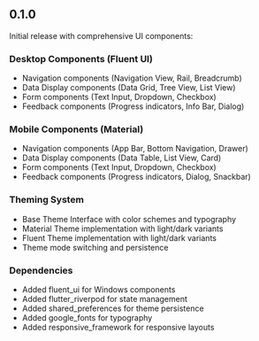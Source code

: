 ## 0.1.0

Initial release with comprehensive UI components:

### Desktop Components (Fluent UI)
- Navigation components (Navigation View, Rail, Breadcrumb)
- Data Display components (Data Grid, Tree View, List View)
- Form components (Text Input, Dropdown, Checkbox)
- Feedback components (Progress indicators, Info Bar, Dialog)

### Mobile Components (Material)
- Navigation components (App Bar, Bottom Navigation, Drawer)
- Data Display components (Data Table, List View, Card)
- Form components (Text Input, Dropdown, Checkbox)
- Feedback components (Progress indicators, Dialog, Snackbar)

### Theming System
- Base Theme Interface with color schemes and typography
- Material Theme implementation with light/dark variants
- Fluent Theme implementation with light/dark variants
- Theme mode switching and persistence

### Dependencies
- Added fluent_ui for Windows components
- Added flutter_riverpod for state management
- Added shared_preferences for theme persistence
- Added google_fonts for typography
- Added responsive_framework for responsive layouts
